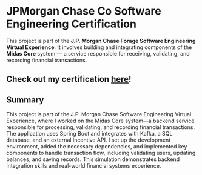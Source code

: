 # JPMorgan Chase Co Software Engineering Certification

This project is part of the **J.P. Morgan Chase Forage Software Engineering Virtual Experience**. It involves building and integrating components of the **Midas Core** system — a service responsible for receiving, validating, and recording financial transactions.

## Check out my certification [here](https://forage-uploads-prod.s3.amazonaws.com/completion-certificates/Sj7temL583QAYpHXD/E6McHJDKsQYh79moz_Sj7temL583QAYpHXD_mGKMFkWbvxWi5DcWt_1752447989154_completion_certificate.pdf)!

## Summary

This project is part of the J.P. Morgan Chase Software Engineering Virtual Experience, where 
I worked on the Midas Core system—a backend service responsible for processing, validating, and 
recording financial transactions. The application uses Spring Boot and integrates with Kafka, a 
SQL database, and an external Incentive API. I set up the development environment, added the necessary 
dependencies, and implemented key components to handle transaction flow, including validating users, 
updating balances, and saving records. This simulation demonstrates backend integration skills and real-world 
financial systems experience.
